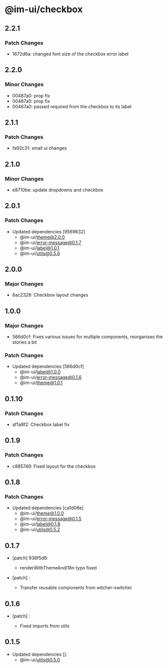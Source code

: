 # @im-ui/checkbox

## 2.2.1

### Patch Changes

- 1672d6a: changed font size of the checkbox error label

## 2.2.0

### Minor Changes

- 00487a0: prop fix
- 00487a0: prop fix
- 00487a0: passed required from the checkbox to its label

## 2.1.1

### Patch Changes

- fa92c31: small ui changes

## 2.1.0

### Minor Changes

- e8710be: update dropdowns and checkbox

## 2.0.1

### Patch Changes

- Updated dependencies [9569632]
  - @im-ui/theme@2.0.0
  - @im-ui/error-message@0.1.7
  - @im-ui/label@1.0.1
  - @im-ui/utils@0.5.6

## 2.0.0

### Major Changes

- 6ac2328: Checkbox layout changes

## 1.0.0

### Major Changes

- 566d0cf: Fixes various issues for multiple components, reorganises the stories a bit

### Patch Changes

- Updated dependencies [566d0cf]
  - @im-ui/label@1.0.0
  - @im-ui/error-message@0.1.6
  - @im-ui/theme@1.0.1

## 0.1.10

### Patch Changes

- af1a8f2: Checkbox label fix

## 0.1.9

### Patch Changes

- c885749: Fixed layout for the checkbox

## 0.1.8

### Patch Changes

- Updated dependencies [ca1d08e]
  - @im-ui/theme@1.0.0
  - @im-ui/error-message@0.1.5
  - @im-ui/label@0.1.8
  - @im-ui/utils@0.5.2

## 0.1.7

- [patch] 938f5d6:

  - renderWithThemeAndI18n typo fixed

- [patch] :

  - Transfer reusable components from witcher-switcher

## 0.1.6

- [patch] :

  - Fixed imports from utils

## 0.1.5

- Updated dependencies []:
  - @im-ui/utils@0.5.0
